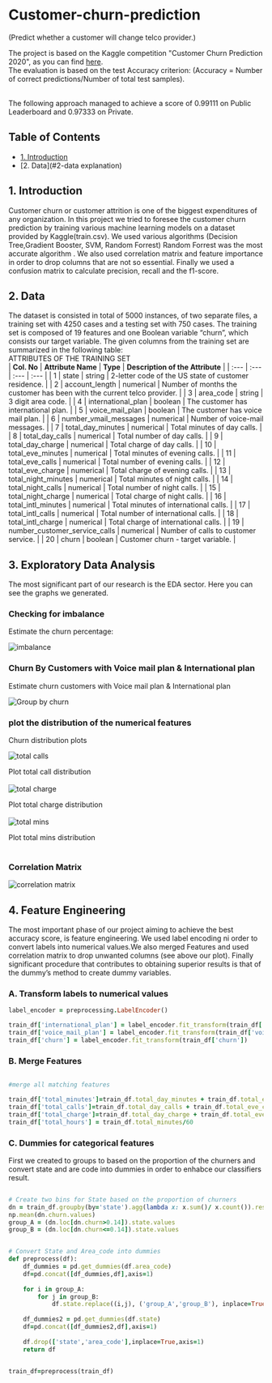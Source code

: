 # Customer-churn-prediction
(Predict whether a customer will change telco provider.) </br>

The project is based on the Kaggle competition "Customer Churn Prediction 2020", as you can find [here](https://www.kaggle.com/c/customer-churn-prediction-2020/overview/description). </br> The evaluation is based on the test Accuracy criterion: (Accuracy = Number of correct predictions/Number of total test samples). </br> </br>

The following approach managed to achieve a score of 0.99111 on Public Leaderboard and 0.97333 on Private.

## Table of Contents
* [1. Introduction](#1-introduction)
* [2. Data](#2-data explanation)




## 1. Introduction
Customer churn or customer attrition is one of the biggest expenditures of any organization. In this project we tried to foresee the customer churn prediction by training various machine learning models on a dataset provided by Kaggle(train.csv). We used various algorithms (Decision Tree,Gradient Booster, SVM, Random Forrest) Random Forrest was the most accurate algorithm . We also used correlation matrix and feature importance in  order to drop columns that are not so essential. Finally we used a confusion matrix to calculate precision, recall and the f1-score.

## 2. Data
The dataset is consisted in total of 5000 instances, of two separate files, a training set with 4250 cases and a testing set with 750 cases. The training set is composed of 19 features and one Boolean variable “churn”, which consists our target variable. The given columns from the training set are summarized in the following table: </br>
ATTRIBUTES OF THE TRAINING SET  </br>
| **Col. No** | **Attribute Name** | **Type** | **Description of the Attribute** |
| :--- | :--- | :--- | :--- |
| 1 | state | string | 2-letter code of the US state of customer residence. |
| 2 | account_length | numerical | Number of months the customer has been with the current telco provider. |
| 3 | area_code | string | 3 digit area code. |
| 4 | international_plan | boolean | The customer has international plan. |
| 5 | voice_mail_plan | boolean | The customer has voice mail plan. |
| 6 | number_vmail_messages | numerical | Number of voice-mail messages. |
| 7 | total_day_minutes | numerical | Total minutes of day calls. |
| 8 | total_day_calls | numerical | Total number of day calls. |
| 9 | total_day_charge | numerical | Total charge of day calls. |
| 10 | total_eve_minutes | numerical | Total minutes of evening calls. |
| 11 | total_eve_calls | numerical | Total number of evening calls. |
| 12 | total_eve_charge | numerical | Total charge of evening calls. |
| 13 | total_night_minutes | numerical | Total minutes of night calls. |
| 14 | total_night_calls | numerical | Total number of night calls. |
| 15 | total_night_charge | numerical | Total charge of night calls. |
| 16 | total_intl_minutes | numerical | Total minutes of international calls. |
| 17 | total_intl_calls | numerical | Total number of international calls. |
| 18 | total_intl_charge | numerical | Total charge of international calls. |
| 19 | number_customer_service_calls | numerical | Number of calls to customer service. |
| 20 | churn | boolean | Customer churn - target variable. |

## 3. Exploratory Data Analysis
The most significant part of our research is the EDA sector. Here you can see the graphs we generated. 

### Checking for imbalance
Estimate the churn percentage: 

![imbalance](https://user-images.githubusercontent.com/81081046/113518796-2b0cfc80-9591-11eb-8e55-4db140420963.png)</br>

### Churn By Customers with Voice mail plan & International plan
Estimate churn customers with Voice mail plan & International plan 

![Group by churn](https://user-images.githubusercontent.com/81081046/113519341-39104c80-9594-11eb-9c5f-5d4257fe9bf5.png)

### plot the distribution of the numerical features 
Churn distribution plots 

![total calls](https://user-images.githubusercontent.com/81081046/113519463-0ca90000-9595-11eb-98f3-952bff38cfaf.png)

Plot total call distribution </br> </br> 
![total charge](https://user-images.githubusercontent.com/81081046/113519474-28aca180-9595-11eb-9118-beeb7ed6981c.png)

Plot total charge distribution </br> </br> 
![total mins](https://user-images.githubusercontent.com/81081046/113519477-2fd3af80-9595-11eb-8830-eed07f051b3e.png)

Plot total mins distribution </br> </br> 

### Correlation Matrix

![correlation matrix](https://user-images.githubusercontent.com/81081046/113519955-69f28080-9598-11eb-935f-325cda968ede.png)

## 4. Feature Engineering
The most important phase of our project aiming to achieve the best accuracy score, is feature engineering. We used label encoding ni order to convert labels into numerical values.We also merged Features and used correlation matrix to drop unwanted columns (see above our plot). Finally significant procedure that contributes to obtaining superior results is that of the dummy’s method to create dummy variables. 

### A. Transform labels to numerical values 

```ruby
label_encoder = preprocessing.LabelEncoder()

train_df['international_plan'] = label_encoder.fit_transform(train_df['international_plan'])
train_df['voice_mail_plan'] = label_encoder.fit_transform(train_df['voice_mail_plan'])
train_df['churn'] = label_encoder.fit_transform(train_df['churn'])
```

### B. Merge Features

```ruby

#merge all matching features 

train_df['total_minutes']=train_df.total_day_minutes + train_df.total_eve_minutes + train_df.total_night_minutes + train_df.total_intl_minutes
train_df['total_calls']=train_df.total_day_calls + train_df.total_eve_calls + train_df.total_night_calls + train_df.total_intl_calls
train_df['total_charge']=train_df.total_day_charge + train_df.total_eve_charge + train_df.total_night_charge + train_df.total_intl_charge
train_df['total_hours'] = train_df.total_minutes/60
```

### C. Dummies for categorical features
First we created to groups to based on the proportion of the churners and convert state and are code into dummies in order to enhabce our classifiers result.

```ruby

# Create two bins for State based on the proportion of churners
dn = train_df.groupby(by='state').agg(lambda x: x.sum()/ x.count()).reset_index()
np.mean(dn.churn.values)
group_A = (dn.loc[dn.churn>0.14]).state.values
group_B = (dn.loc[dn.churn<=0.14]).state.values


# Convert State and Area_code into dummies 
def preprocess(df):
    df_dummies = pd.get_dummies(df.area_code) 
    df=pd.concat([df_dummies,df],axis=1)
    
    for i in group_A:
        for j in group_B:
            df.state.replace((i,j), ('group_A','group_B'), inplace=True)
    
    df_dummies2 = pd.get_dummies(df.state)
    df=pd.concat([df_dummies2,df],axis=1)
    
    df.drop(['state','area_code'],inplace=True,axis=1)
    return df
	

train_df=preprocess(train_df)
```

